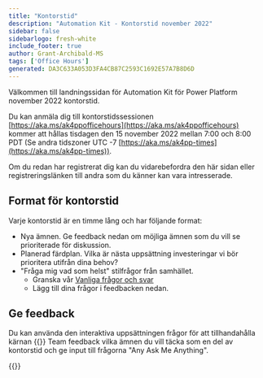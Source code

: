```yaml
---
title: "Kontorstid"
description: "Automation Kit - Kontorstid november 2022"
sidebar: false
sidebarlogo: fresh-white
include_footer: true
author: Grant-Archibald-MS
tags: ['Office Hours']
generated: DA3C633A053D3FA4CB87C2593C1692E57A7B8D6D
---
```


Välkommen till landningssidan för Automation Kit för Power Platform november 2022 kontorstid.

Du kan anmäla dig till kontorstidssessionen [https://aka.ms/ak4ppofficehours](https://aka.ms/ak4ppofficehours) kommer att hållas tisdagen den 15 november 2022 mellan 7:00 och 8:00 PDT (Se andra tidszoner UTC -7 [https://aka.ms/ak4pp-times](https://aka.ms/ak4pp-times)).

Om du redan har registrerat dig kan du vidarebefordra den här sidan eller registreringslänken till andra som du känner kan vara intresserade.

## Format för kontorstid

Varje kontorstid är en timme lång och har följande format:

- Nya ämnen. Ge feedback nedan om möjliga ämnen som du vill se prioriterade för diskussion.
- Planerad färdplan. Vilka är nästa uppsättning investeringar vi bör prioritera utifrån dina behov?
- "Fråga mig vad som helst" stilfrågor från samhället.
    - Granska vår [Vanliga frågor och svar](/sv/frequently-asked-questions)
    - Lägg till dina frågor i feedbacken nedan.

## Ge feedback

Du kan använda den interaktiva uppsättningen frågor för att tillhandahålla kärnan {{<product-name>}} Team feedback vilka ämnen du vill täcka som en del av kontorstid och ge input till frågorna "Any Ask Me Anything".

{{<questions name="/content/sv/office-hours/november-2022.json" completed="Tack för att du fyller i feedback" showNavigationButtons="false" locale="sv">}}

